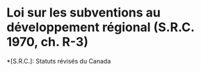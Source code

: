 # Loi sur les subventions au développement régional (S.R.C. 1970, ch. R-3)

  *[S.R.C.]: Statuts révisés du Canada

